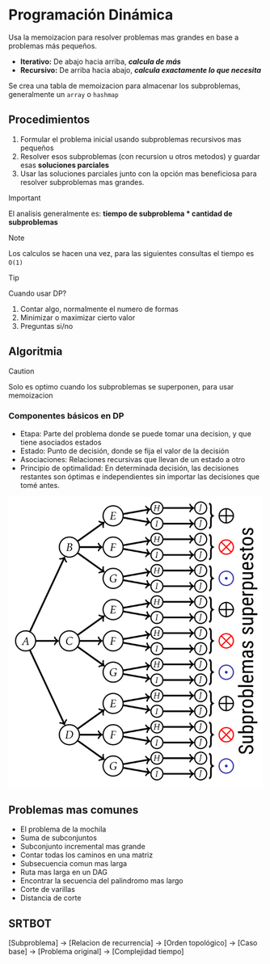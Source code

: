 # Programación Dinámica

Usa la memoizacion para resolver problemas mas grandes en base a problemas
más pequeños.

- **Iterativo:** De abajo hacia arriba, **_calcula de más_**
- **Recursivo:** De arriba hacia abajo, **_calcula exactamente lo que necesita_**

Se crea una tabla de memoizacion para almacenar los subproblemas, generalmente
un `array` o `hashmap`

## Procedimientos

1. Formular el problema inicial usando subproblemas recursivos mas pequeños
2. Resolver esos subproblemas (con recursion u otros metodos) y guardar esas
   **soluciones parciales**
3. Usar las soluciones parciales junto con la opción mas beneficiosa para resolver
   subproblemas mas grandes.

> [!IMPORTANT]
> El analisis generalmente es:
> **tiempo de subproblema \* cantidad de subproblemas**

> [!NOTE]
> Los calculos se hacen una vez, para las siguientes
> consultas el tiempo es `O(1)`

> [!TIP]
> Cuando usar DP?
>
> 1. Contar algo, normalmente el numero de formas
> 2. Minimizar o maximizar cierto valor
> 3. Preguntas si/no

## Algoritmia

> [!CAUTION]
> Solo es optimo cuando los subproblemas se superponen, para usar memoizacion

### Componentes básicos en DP

- Etapa: Parte del problema donde se puede tomar una decision, y que tiene
  asociados estados
- Estado: Punto de decisión, donde se fija el valor de la decisión
- Asociaciones: Relaciones recursivas que llevan de un estado a otro
- Principio de optimalidad: En determinada decisión, las decisiones restantes
  son óptimas e independientes sin importar las decisiones que tomé antes.

![Diagrama de problemas superpuestos](../img/DP-subproblemas.png)

## Problemas mas comunes

- El problema de la mochila
- Suma de subconjuntos
- Subconjunto incremental mas grande
- Contar todas los caminos en una matriz
- Subsecuencia comun mas larga
- Ruta mas larga en un DAG
- Encontrar la secuencia del palindromo mas largo
- Corte de varillas
- Distancia de corte

## SRTBOT

[Subproblema] -> [Relacion de recurrencia] -> [Orden topológico] ->
[Caso base] -> [Problema original] -> [Complejidad tiempo]
